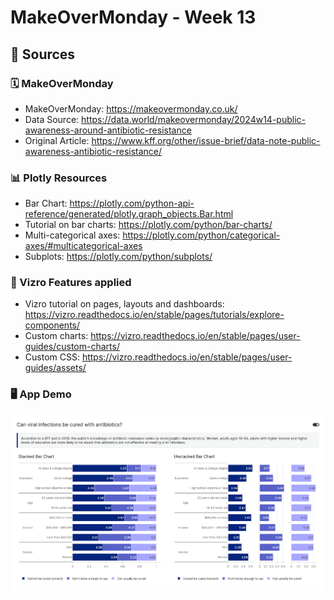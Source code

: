 # MakeOverMonday - Week 13

## 📑 Sources 

### 🗓️ MakeOverMonday
- MakeOverMonday: https://makeovermonday.co.uk/
- Data Source: https://data.world/makeovermonday/2024w14-public-awareness-around-antibiotic-resistance
- Original Article: https://www.kff.org/other/issue-brief/data-note-public-awareness-antibiotic-resistance/

### 📊 Plotly Resources 
- Bar Chart: https://plotly.com/python-api-reference/generated/plotly.graph_objects.Bar.html
- Tutorial on bar charts: https://plotly.com/python/bar-charts/
- Multi-categorical axes: https://plotly.com/python/categorical-axes/#multicategorical-axes
- Subplots: https://plotly.com/python/subplots/

### 🚀 Vizro Features applied
- Vizro tutorial on pages, layouts and dashboards: https://vizro.readthedocs.io/en/stable/pages/tutorials/explore-components/
- Custom charts: https://vizro.readthedocs.io/en/stable/pages/user-guides/custom-charts/
- Custom CSS: https://vizro.readthedocs.io/en/stable/pages/user-guides/assets/

### 🖥️ App Demo
![](./images/comparison_with_labels.png)
